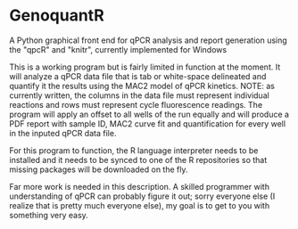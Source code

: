 GenoquantR
==========

A Python graphical front end for qPCR analysis and report generation using the "qpcR" and "knitr", currently implemented for Windows

This is a working program but is fairly limited in function at the moment. It will analyze a qPCR data file that is tab or white-space delineated and quantify it the results using the MAC2 model of qPCR kinetics. NOTE: as currently written, the columns in the data file must represent individual reactions and rows must represent cycle fluorescence readings. The program will apply an offset to all wells of the run equally and will produce a PDF report with sample ID, MAC2 curve fit and quantification for every well in the inputed qPCR data file.

For this program to function, the R language interpreter needs to be installed and it needs to be synced to one of the R repositories so that missing packages will be downloaded on the fly. 

Far more work is needed in this description. A skilled programmer with understanding of qPCR can probably figure it out; sorry everyone else (I realize that is pretty much everyone else), my goal is to get to you with something very easy. 
